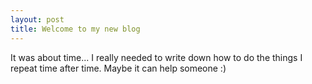 ```yaml
---
layout: post
title: Welcome to my new blog
---
```

It was about time... I really needed to write down how to do the things I repeat time after time. Maybe it can help someone :)
